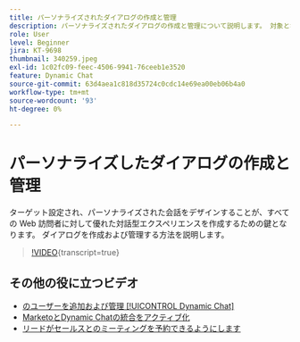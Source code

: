 ```yaml
---
title: パーソナライズされたダイアログの作成と管理
description: パーソナライズされたダイアログの作成と管理について説明します。 対象となりパーソナライズされた会話をデザインすることが、すべての Web 訪問者に対して優れた対話型エクスペリエンスを作成する上での鍵となります。
role: User
level: Beginner
jira: KT-9698
thumbnail: 340259.jpeg
exl-id: 1c02fc09-feec-4506-9941-76ceeb1e3520
feature: Dynamic Chat
source-git-commit: 63d4aea1c818d35724c0cdc14e69ea00eb06b4a0
workflow-type: tm+mt
source-wordcount: '93'
ht-degree: 0%

---
```


# パーソナライズしたダイアログの作成と管理

ターゲット設定され、パーソナライズされた会話をデザインすることが、すべての Web 訪問者に対して優れた対話型エクスペリエンスを作成するための鍵となります。 ダイアログを作成および管理する方法を説明します。

>[!VIDEO](https://video.tv.adobe.com/v/340259/?quality=12&learn=on){transcript=true}

## その他の役に立つビデオ

* [のユーザーを追加および管理 [!UICONTROL Dynamic Chat]](user-management.md)
* [MarketoとDynamic Chatの統合をアクティブ化](marketo-integration.md)
* [リードがセールスとのミーティングを予約できるようにします](meeting-booking.md)
